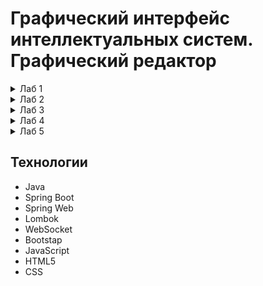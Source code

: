 # Графический интерфейс интеллектуальных систем. Графический редактор
<details>
  <summary>Лаб 1</summary>
  
## Цель
Разработать элементарный графический редактор, реализующий построение отрезков с помощью алгоритма ЦДА, целочисленного алгоритма Брезенхема и алгоритма Ву. Вызов способа генерации отрезка задается из пункта меню и доступно через панель инструментов «Отрезки». В редакторе кроме режима генерации отрезков в пользовательском окне должен быть предусмотрен отладочный режим, где отображается пошаговое решение на дискретной сетке.

## Описание алгоритмов
### Цифровой Дифференциальный Анализатор
Цифровой дифференциальный анализатор (ЦДА) – это алгоритм, основанный на аппроксимации прямой линии путем равномерного приращения координат. Он разбивает отрезок на равные шаги по одной из координат и вычисляет соответствующие значения другой координаты.

### Алгоритм Брезенхема
Алгоритм Брезенхема основан на выборе оптимального пикселя с использованием целочисленных вычислений. В отличие от ЦДА, он исключает необходимость работы с дробными числами, используя пошаговое накопление ошибки, чтобы принять решение о том, какой пиксель закрасить на следующем шаге.

### Алгоритм Ву
Алгоритм Ву предназначен для построения сглаженных (антиалиасинговых) линий. В отличие от Брезенхема, который выбирает один пиксель на каждом шаге, Ву использует два соседних пикселя, назначая им разные уровни яркости, чтобы сгладить границы линии и уменьшить эффект "ступенек" (aliasing).

## Интерфейс
![image](https://github.com/user-attachments/assets/8e8ca62e-dfca-4508-a474-03065f326272)

## Реализация
Функция получения данных от клиента через WebSocket, выбор соответствующего алгоритма.
```java
@MessageMapping("/draw")
@SendTo("/topic/line")
public List<Point> receivePoints(@RequestBody JsonNode jsonData) {
    System.out.println("websocket correct work");
    List<Point> result;
    String tool = jsonData.get("tool").asText();
    System.out.println("Selected tool: " + tool);

    System.out.println("Selected algorithm: " + jsonData.get("alg").asText());
    if (jsonData.get("alg").asText().equals("DDA")) {
        result = digitalDifferentialAnalyzer.processing(jsonData);
    } else if (jsonData.get("alg").asText().equals("Bresenham")) {
        result = bresenhamAlgorithm.drawLine(jsonData);
    } else {
        result = wuLineAlgorithm.drawLine(jsonData);
    }
    return result;
}
```

Функция отрисовки точки на стороне клиента.
```js
function drawPoint(x, y, alpha) {
    ctx.beginPath();
    ctx.arc(x, y, 1, 0, Math.PI * 2);
    if (selectedTool === 'Pen') {
        ctx.fillStyle = colorInput.value;
    } else {
        if (selectAlgorithm === 'DDA') {
            ctx.fillStyle = 'red';
        } else if (selectAlgorithm === 'Bresenham') {
            ctx.fillStyle = 'green';
        } else if (selectAlgorithm === 'VU') {
            ctx.fillStyle = 'rgba(0, 0, 255, ' + alpha + ')';
        } else {
            ctx.fillStyle = 'black';
        }
    }
    ctx.fill();
    ctx.closePath();
}
```

## Вывод
В результате реализации графического редактора, использующего алгоритмы построения отрезков (ЦДА, Брезенхема и Ву), была создана система, обеспечивающая интерактивное рисование отрезков с возможностью отображения пошагового процесса.

</details>

<details>
  <summary>Лаб 2</summary>
  
## Цель
Разработать элементарный графический редактор, реализующий построение линий второго порядка. Вызов способа генерации линии второго порядка задается из пункта меню и доступно через панель инструментов «Линии 2-го порядка». В редакторе кроме режима генерации линий второго порядка в пользовательском окне должен быть предусмотрен отладочный режим, где отображается пошаговое решение на дискретной сетке.

## Описание алгоритмов
### Алгоритм построения окружности
Алгоритм использует метод Брезенхэма для построения окружности. Начиная с точки (0, r), он вычисляет точки окружности в одном октанте, а затем симметрично отражает их в остальные семь октантов. Решающая переменная d определяет, какую точку выбрать на следующем шаге. Для каждой вычисленной точки добавляются восемь симметричных точек относительно центра окружности (xc, yc).

### Алгоритм построения эллипса
Алгоритм адаптирует метод Брезенхэма для построения эллипса. Эллипс делится на две части: верхнюю и нижнюю. Начиная с точки (0, b), алгоритм вычисляет точки эллипса, используя решающую переменную d. В первой части алгоритма строится верхняя половина эллипса, а во второй — нижняя. Для каждой точки добавляются четыре симметричные точки относительно центра эллипса (xc, yc).

### Алгоритм построения гиперболы
Алгоритм строит гиперболу, используя параметрическое уравнение. В зависимости от ориентации гиперболы (вертикальная или горизонтальная), он обходит значения y или x с шагом step и вычисляет соответствующие точки. Для каждой точки добавляются четыре симметричные точки относительно центра гиперболы (xc, yc). Шаг step определяет плотность точек и влияет на точность отображения гиперболы.

### Алгоритм построения параболы
Алгоритм строит параболу, используя параметрическое уравнение. В зависимости от ориентации параболы (вверх или вниз), он обходит значения y и вычисляет соответствующие значения x. Для каждого y добавляются две симметричные точки относительно оси параболы. Алгоритм позволяет задать параметры параболы (a и n), которые влияют на её форму.

## Интерфейс
![image](https://github.com/user-attachments/assets/49a37b9d-de85-41f6-925d-01e58f980075)


## Реализация
Функция получения данных от клиента через WebSocket, выбор соответствующего алгоритма.
```java
 @MessageMapping("/drawSecondLineOrder")
    @SendTo("/topic/secondLineOrder")
    public List<Point> receivePointsToSecondLine(@RequestBody JsonNode jsonData) {
        System.out.println("websocket2 correct work");
        List<Point> result = new ArrayList<>();
        System.out.println(jsonData.get("figure").asText());
        System.out.println(jsonData.get("figure").asText().equals("Circle"));
        if (jsonData.get("figure").asText().equals("Circle")) {
            result = lineSecondOrderAlgorithm.generateCircle(jsonData);
            result.remove(0);
        } else if (jsonData.get("figure").asText().equals("Ellipse")) {
            result = lineSecondOrderAlgorithm.generateEllipse(jsonData);
            result.remove(0);
        } else if (jsonData.get("figure").asText().equals("Hyperbola")) {
            result = lineSecondOrderAlgorithm.generateHyperbola(jsonData);
            result.remove(0);
        } else {
            result = lineSecondOrderAlgorithm.generateParabola(jsonData);
            result.remove(0);
        }
        return result;
    }
```

Алгоритм построения параболы.
```java
public List<Point> generateParabola(JsonNode jsonData) {
        List<Point> points = parsePointsToAlgorithmsService.parseFromJson(jsonData);
        int xc = points.getFirst().getX();
        int yc = points.getFirst().getY();
        double a = jsonData.get("a").asDouble();
        double n = jsonData.get("b").asDouble();
        boolean position = jsonData.get("position").asBoolean();

        int yLimit = 300;
        for (int y = 0; y <= yLimit; y++) {
            double x = Math.pow(y / a, 1.0 / n);
            int xPixel = (int) Math.round(x);

            int yPixel = position ? yc - y : yc + y;
            points.add(new Point(xc + xPixel, yPixel));
            points.add(new Point(xc - xPixel, yPixel));
        }

        return points;
    }
```

## Вывод
В ходе работы был создан простой графический редактор, позволяющий строить и визуализировать различные кривые, включая окружности, эллипсы, гиперболы и параболы. Для взаимодействия между серверной и клиентской частями использовался WebSocket, обеспечивающий передачу параметров в реальном времени.

</details>

<details>
  <summary>Лаб 3</summary>
  
## Цель
Разработать элементарный графический редактор, реализующий построение параметрических кривых, используя форму Эрмита, форму Безье и B-сплайн. Выбор метода задается из пункта меню и доступен через панель инструментов «Кривые». В редакторе должен быть предусмотрен режим корректировки опорных точек и состыковки сегментов. В программной реализации необходимо реализовать базовые функции матричных вычислений.

## Описание алгоритмов
### Алгоритм построения кривой Эрмита
Кривая Эрмита — это параметрическая кривая, которая задается двумя точками (начало и конец кривой) и двумя касательными векторами в этих точках. Она позволяет плавно интерполировать между двумя точками, учитывая направление и скорость изменения кривой в этих точка

### Алгоритм построения кривой Безье
Кривая Безье — это параметрическая кривая, которая задается набором контрольных точек. В вашем случае используется кубическая кривая Безье, которая требует четыре контрольные точки. Кривая Безье плавно интерполирует между этими точками, создавая гладкую форму.

### Алгоритм построения B-сплайна
B-сплайн — это более гибкая параметрическая кривая, которая задается набором контрольных точек и узловым вектором. Узловой вектор определяет, как контрольные точки влияют на форму кривой. B-сплайн позволяет создавать сложные кривые с высокой степенью гладкости.

## Интерфейс
![image](https://github.com/user-attachments/assets/7d5c5dad-d41c-450b-972e-9147c8fc2652)



## Реализация
Функция получения данных от клиента через WebSocket, выбор соответствующего алгоритма.
```java
 @MessageMapping("/drawCurveLineOrder")
    @SendTo("/topic/curveLine")
    public List<Point> receivePointsToCurveLine(@RequestBody JsonNode jsonData) {
        System.out.println("websocket3 correct work");
        List<Point> result = new ArrayList<>();
        System.out.println(jsonData.get("figure").asText());
        if (jsonData.get("figure").asText().equals("Hermite")) {
            result = parametricCurvesService.generateHermiteCurve(jsonData);
        } else if (jsonData.get("figure").asText().equals("B-spline")) {
            result = parametricCurvesService.generateBSplineCurve(jsonData);
        } else {
            result = parametricCurvesService.generateBezierCurve(jsonData);
        }
        for (Point p : result) {
            System.out.println(p.getX() + " " + p.getY());
        }
        return result;
    }
```

Алгоритм построения кривой Эрмита.
```java
public List<Point> generateHermiteCurve(JsonNode jsonData) {
        List<Point> points = parsePointsToAlgorithmsService.parseFromJson(jsonData);

        if (points.size() != 4) {
            throw new IllegalArgumentException("Для построения кривой Эрмита требуется ровно 4 точки.");
        }
        Point p0 = points.get(0);
        Point p1 = points.get(1);
        Point t0 = points.get(2);
        Point t1 = points.get(3);

        List<Point> hermiteCurve = new ArrayList<>();
        int numPoints = 1000;

        for (int i = 0; i <= numPoints; i++) {
            double t = (double) i / numPoints;
            Point interpolatedPoint = hermiteInterpolate(p0, p1, t0, t1, t);
            hermiteCurve.add(interpolatedPoint);
        }

        return hermiteCurve;
    }
```

## Вывод
В ходе работы был создан простой графический редактор, позволяющий строить и визуализировать различные кривые алгоритмами Эрмита, Безье, B-сплайна. Для взаимодействия между серверной и клиентской частями использовался WebSocket, обеспечивающий передачу параметров в реальном времени.

</details>

<details>
  <summary>Лаб 4</summary>
  
## Цель
Разработать графическую программу, выполняющую следующие геометрические преобразования над трехмерным объектом: перемещение, поворот, скалирование, отображение, перспектива. В программе должно быть предусмотрено считывание координат 3D объекта из текстового файла, обработка клавиатуры и выполнение геометрических преобразований в зависимости от нажатых клавиш. Все преобразования следует производить с использованием матричного аппарата и представления координат в однородных координатах.

## Афинные преобразования
Аффинные преобразования — это класс геометрических преобразований в пространстве, которые сохраняют прямые линии и параллельность. Они широко используются в компьютерной графике, машинном обучении, физике и других областях для изменения положения, размера, ориентации и формы объектов.
## Интерфейс
![image](https://github.com/user-attachments/assets/e86b1ada-9e37-40d6-9305-c89a46f8f48e)




## Реализация
Парс точек из файла.
```java
private List<Point3D> parseFileContent(String fileContent) {
        List<Point3D> vertices = new ArrayList<>();
        String[] lines = fileContent.split("\n");

        for (String line : lines) {
            line = line.trim();
            if (!line.isEmpty() && !line.startsWith("#")) {
                String[] coords = line.split("\\s+");
                if (coords.length == 3) {
                    double x = Double.parseDouble(coords[0]);
                    double y = Double.parseDouble(coords[1]);
                    double z = Double.parseDouble(coords[2]);
                    vertices.add(new Point3D(x, y, z));
                }
            }
        }

        return vertices;
    }
```

Функция получения данных от клиента через WebSocket, выбор соответствующего алгоритма.
```java
@MessageMapping("/3dMode")
    @SendTo("/topic/3dMode")
    public List<Point3D> receivePointsTo3dMode(@RequestBody JsonNode jsonData) {
        System.out.println("websocket4 correct work");
        List<Point3D> result = new ArrayList<>();
        System.out.println(jsonData.get("method").asText());
        if (jsonData.get("method").asText().equals("translate")) {
            if (jsonData.has("variable")) {
                result = transformation.translate(this.vertices,jsonData.get("variable").asText(),jsonData.get("value").asDouble());
            } else {
                result = transformation.translate(this.vertices,jsonData.get("tx").asDouble(),jsonData.get("ty").asDouble(),jsonData.get("tz").asDouble());
            }
            this.vertices = result;
        } else if (jsonData.get("method").asText().equals("scale")) {
            result = this.vertices;
        } else if (jsonData.get("method").asText().equals("rotate")) {
            if (jsonData.has("keyboard")) {
                if (jsonData.get("axis").asText().equals("x")) {
                    this.angleX += jsonData.get("angle").asDouble();
                    result = transformation.rotate(this.vertices,jsonData.get("axis").asText(),this.angleX);
                } else if (jsonData.get("axis").asText().equals("y")) {
                    this.angleY += jsonData.get("angle").asDouble();
                    result = transformation.rotate(this.vertices,jsonData.get("axis").asText(),this.angleY);
                } else if (jsonData.get("axis").asText().equals("z")) {
                    this.angleZ += jsonData.get("angle").asDouble();
                    result = transformation.rotate(this.vertices,jsonData.get("axis").asText(),this.angleZ);
                }
            } else {
                if (jsonData.get("axis").asText().equals("x")) {
                    this.angleX = jsonData.get("angle").asDouble();
                    result = transformation.rotate(this.vertices,jsonData.get("axis").asText(),this.angleX);
                } else if (jsonData.get("axis").asText().equals("y")) {
                    this.angleY = jsonData.get("angle").asDouble();
                    result = transformation.rotate(this.vertices,jsonData.get("axis").asText(),this.angleY);
                } else if (jsonData.get("axis").asText().equals("z")) {
                    this.angleZ = jsonData.get("angle").asDouble();
                    result = transformation.rotate(this.vertices,jsonData.get("axis").asText(),this.angleZ);
                }
            }
            System.out.println(this.angleX+" "+this.angleY +" "+this.angleZ);
        } else if (jsonData.get("method").asText().equals("reflect")) {
            result = transformation.reflect(this.vertices,jsonData.get("plane").asText());
        } else if (jsonData.get("method").asText().equals("perspective")) {
            if (jsonData.has("keyboard")) {
                distance = jsonData.get("distance").asDouble();
                result = transformation.perspective(this.vertices, distance);
            } else {
                distance += jsonData.get("distance").asDouble();
                System.out.println(distance);
                result = transformation.perspective(this.vertices, distance);
            }
        }
        return result;
    }
```

Функции для отображения вдоль оси XY.
```java
public List<Point3D> reflect(List<Point3D> vertices, String plane) {
        switch (plane.toLowerCase()) {
            case "xy":
                return reflectXY(vertices);
            case "xz":
                return reflectXZ(vertices);
            case "yz":
                return reflectYZ(vertices);
            default:
                throw new IllegalArgumentException("Недопустимая плоскость. Используйте 'xy', 'xz' или 'yz'.");
        }
    }

public List<Point3D> reflectXY(List<Point3D> vertices) {
        return applyTransformation(vertices, REFLECT_XY_MATRIX);
    }

private List<Point3D> applyTransformation(List<Point3D> vertices, Matrix4x4 matrix) {
        List<Point3D> transformedVertices = new ArrayList<>();
        for (Point3D vertex : vertices) {
            transformedVertices.add(matrix.multiply(vertex));
        }
        return transformedVertices;
    }

private static final Matrix4x4 REFLECT_XY_MATRIX = new Matrix4x4(new double[][]{
            {1, 0, 0, 0},
            {0, 1, 0, 0},
            {0, 0, -1, 0},
            {0, 0, 0, 1}
    });
```

## Вывод
В ходе работы был создан простой графический редактор, позволяющий работать с 3D объектами и выполнять основвные функции, такие как перемещение, отражение, перспектива, масштабирование, вращение. Для взаимодействия между серверной и клиентской частями использовался WebSocket, обеспечивающий передачу параметров в реальном времени.

</details>

<details>
  <summary>Лаб 5</summary>
  
## Цель
Разработать элементарный графический редактор, реализующий построение полигонов. Реализованная программа должна уметь проверять полигон на выпуклось, находить его внутренние нормали. Программа должна выполнять построения выпуклых оболочек методом обхода Грэхема и методом Джарвиса. Выбор метода задается из пункта меню и должен быть доступен через панель инструментов «Построение полигонов». Графический редактор должен позволять рисовать линии первого порядка (лабораторная работа №1) и определять точки пересечения отрезка со стороной полигона, также программа должна определять принадлежность введенной точки полигону.

## Алгоритм Джарвиса
Алгоритм Джарвиса, также известный как "алгоритм заворачивания подарка", строит выпуклую оболочку множества точек, последовательно находя точки, которые образуют внешнюю границу. Алгоритм работает за время O(n * h), где n — количество точек, а h — количество точек в выпуклой оболочке.

## Алгоритм Грэхэма
Алгоритм Грэхэма строит выпуклую оболочку, обходя точки в порядке их угла относительно начальной точки. Алгоритм работает за время O(n log n), где n — количество точек.

## Алгоритм пересечения
Алгоритм находит точки пересечения полигона с заданной прямой. Для этого проверяются пересечения каждой стороны полигона с прямой и вычисляются точки пересечения.

## Интерфейс
![image](https://github.com/user-attachments/assets/b91814b2-e5b0-4e37-9a45-834e1f9a5b1b)



## Реализация
Алгоритм Джарвиса.
```java
public List<Point> jarvisMarch(JsonNode jsonData) {
        List<Point> points = parsePointsToAlgorithmsService.parseFromJson(jsonData);
        if (points.size() < 3) {
            return points;
        }

        List<Point> hull = new ArrayList<>();

        Point start = points.get(0);
        for (Point p : points) {
            if (p.getX() < start.getX()) {
                start = p;
            }
        }

        Point current = start;
        do {
            hull.add(current);
            Point next = points.get(0);

            for (Point p : points) {
                if (p == current) continue;
                int cross = ccw(current, next, p);
                if (next == current || cross == -1 || (cross == 0 && distance(current, p) > distance(current, next))) {
                    next = p;
                }
            }
            current = next;
        } while (current != start);

        return hull;
    }
```

Алгоритм Грэхэма.
```java
public List<Point> grahamScan(JsonNode jsonData) {
        List<Point> points = parsePointsToAlgorithmsService.parseFromJson(jsonData);
        if (points.size() < 3) {
            return points;
        }

        Point start = points.get(0);
        for (Point p : points) {
            if (p.getY() < start.getY() || (p.getY() == start.getY() && p.getX() < start.getX())) {
                start = p;
            }
        }

        final Point finalStart = start;

        points.sort((p1, p2) -> {
            double angle1 = Math.atan2(p1.getY() - finalStart.getY(), p1.getX() - finalStart.getX());
            double angle2 = Math.atan2(p2.getY() - finalStart.getY(), p2.getX() - finalStart.getX());
            return Double.compare(angle1, angle2);
        });

        Stack<Point> hull = new Stack<>();
        hull.push(points.get(0));
        hull.push(points.get(1));

        for (int i = 2; i < points.size(); i++) {
            Point top = hull.pop();
            while (ccw(hull.peek(), top, points.get(i)) <= 0) {
                top = hull.pop();
            }
            hull.push(top);
            hull.push(points.get(i));
        }

        return new ArrayList<>(hull);
    }
```

Алгоритм пересечения.
```java
public List<Point> intersection(JsonNode jsonData) {
        List<Point> pointsPolygon = parsePointsToAlgorithmsService.parseFromJson(jsonData);
        List<Point> pointsLine = parseFromJson(jsonData);
        List<Point> intersections = new ArrayList<>();
        for (int i = 0; i < pointsPolygon.size(); i++) {
            Point A = pointsPolygon.get(i);
            Point B = pointsPolygon.get((i + 1) % pointsPolygon.size());
            for (int j = 0; j < pointsLine.size() - 1; j++) {
                Point C = pointsLine.get(j);
                Point D = pointsLine.get(j + 1);
                Point intersection = findIntersection(A, B, C, D);
                if (intersection != null) {
                    intersections.add(intersection);
                }
            }
        }

        return intersections;
    }
```

## Вывод
В ходе работы были реализованы алгоритмы Джарвиса и Грэхэма для построения выпуклой оболочки, а также алгоритм поиска пересечения полигона с прямой. Программа предоставляет графический интерфейс для визуализации работы алгоритмов и взаимодействия с пользователем.

</details>


## Технологии
- Java
- Spring Boot
- Spring Web
- Lombok
- WebSocket
- Bootstap
- JavaScript
- HTML5
- CSS

